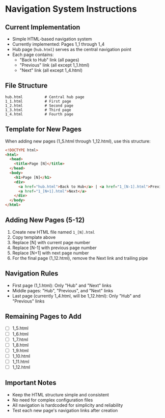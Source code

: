 # Navigation System Instructions

## Current Implementation

- Simple HTML-based navigation system
- Currently implemented: Pages 1_1 through 1_4
- Hub page (`hub.html`) serves as the central navigation point
- Each page contains:
  - "Back to Hub" link (all pages)
  - "Previous" link (all except 1_1.html)
  - "Next" link (all except 1_4.html)

## File Structure

```
hub.html          # Central hub page
1_1.html          # First page
1_2.html          # Second page
1_3.html          # Third page
1_4.html          # Fourth page
```

## Template for New Pages

When adding new pages (1_5.html through 1_12.html), use this structure:

```html
<!DOCTYPE html>
<html>
  <head>
    <title>Page [N]</title>
  </head>
  <body>
    <h1>Page [N]</h1>
    <div>
      <a href="hub.html">Back to Hub</a> | <a href="1_[N-1].html">Previous</a> |
      <a href="1_[N+1].html">Next</a>
    </div>
  </body>
</html>
```

## Adding New Pages (5-12)

1. Create new HTML file named `1_[N].html`
2. Copy template above
3. Replace [N] with current page number
4. Replace [N-1] with previous page number
5. Replace [N+1] with next page number
6. For the final page (1_12.html), remove the Next link and trailing pipe

## Navigation Rules

- First page (1_1.html): Only "Hub" and "Next" links
- Middle pages: "Hub", "Previous", and "Next" links
- Last page (currently 1_4.html, will be 1_12.html): Only "Hub" and "Previous" links

## Remaining Pages to Add

- [ ] 1_5.html
- [ ] 1_6.html
- [ ] 1_7.html
- [ ] 1_8.html
- [ ] 1_9.html
- [ ] 1_10.html
- [ ] 1_11.html
- [ ] 1_12.html

## Important Notes

- Keep the HTML structure simple and consistent
- No need for complex configuration files
- All navigation is hardcoded for simplicity and reliability
- Test each new page's navigation links after creation

